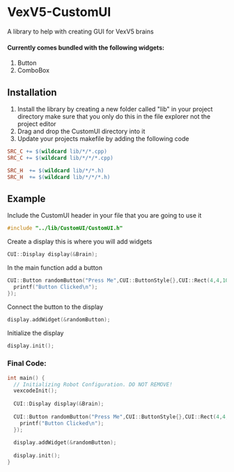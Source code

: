 # VexV5-CustomUI
A library to help with creating GUI for VexV5 brains 

#### Currently comes bundled with the following widgets:
1. Button
2. ComboBox

## Installation
1. Install the library by creating a new folder called "lib" in your project directory
make sure that you only do this in the file explorer not the project editor
2. Drag and drop the CustomUI directory into it
3. Update your projects makefile by adding the following code


```makefile
SRC_C += $(wildcard lib/*/*.cpp)
SRC_C += $(wildcard lib/*/*/*.cpp)

SRC_H  += $(wildcard lib/*/*.h)
SRC_H  += $(wildcard lib/*/*/*.h)
```


## Example

Include the CustomUI header in your file that you are going to use it

```C++
#include "../lib/CustomUI/CustomUI.h"
```

Create a display this is where you will add widgets

```C++
CUI::Display display(&Brain);
```

In the main function add a button

```C++
CUI::Button randomButton("Press Me",CUI::ButtonStyle{},CUI::Rect(4,4,100,25),[](){
  printf("Button Clicked\n");
});
```
Connect the button to the display

```C++
display.addWidget(&randomButton);
```

Initialize the display

```C++
display.init();
```


### Final Code:
```C++
int main() {
  // Initializing Robot Configuration. DO NOT REMOVE!
  vexcodeInit();
  
  CUI::Display display(&Brain);
  
  CUI::Button randomButton("Press Me",CUI::ButtonStyle{},CUI::Rect(4,4,100,25),[](){
    printf("Button Clicked\n");
  });
  
  display.addWidget(&randomButton);
  
  display.init();
}
```
